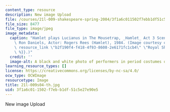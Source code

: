 ```yaml
---
content_type: resource
description: New image Upload
file: /courses/21l-009-shakespeare-spring-2004/3f1a6c011502f7ebb1df51c5e27e90e5_21l-009s04-th.jpg
file_size: 8477
file_type: image/jpeg
image_metadata:
  caption: "Hamlet plays Lucianus in The Mousetrap, _Hamlet_ Act 3 Scene 2. Director:\
    \ Ron Daniels, Actor: Rogers Rees (Hamlet), 1984. (Image courtesy of the\_{{%\
    \ resource_link \"b2f190f4-f418-4f93-8608-2e6171fc1cb4\" \"Royal Shakespeare Company\"\
    \ %}}.)"
  credit: ''
  image-alt: A black and white photo of performers in period costumes on a stage.
learning_resource_types: []
license: https://creativecommons.org/licenses/by-nc-sa/4.0/
ocw_type: OCWImage
resourcetype: Image
title: 21l-009s04-th.jpg
uid: 3f1a6c01-1502-f7eb-b1df-51c5e27e90e5
---
```

New image Upload